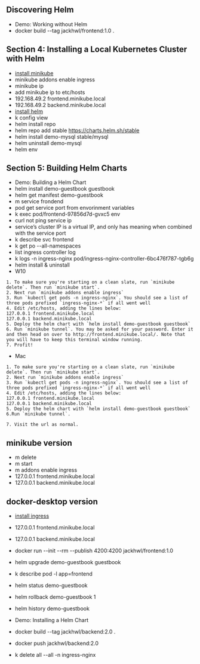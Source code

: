 ## Discovering Helm
* Demo: Working without Helm
* docker build --tag jackhwl/frontend:1.0 .
## Section 4: Installing a Local Kubernetes Cluster with Helm
* [install minikube](https://minikube.sigs.k8s.io/docs/start/)
* minikube addons enable ingress
* minikube ip
* add minikube ip to etc/hosts
* 192.168.49.2 frontend.minikube.local
* 192.168.49.2 backend.minikube.local
* [install helm](https://github.com/helm/helm/releases)
* k config view
* helm install repo
* helm repo add stable https://charts.helm.sh/stable
* helm install demo-mysql stable/mysql
* helm uninstall demo-mysql
* helm env
## Section 5: Building Helm Charts
* Demo: Building a Helm Chart
* helm install demo-guestbook guestbook
* helm get manifest demo-guestbook
* m service frondend
* pod get service port from envorinment variables
* k exec pod/frontend-97856d7d-gvxc5 env
* curl not ping service ip
* service’s cluster IP is a virtual IP, and only has meaning when combined with the service port
* k describe svc frontend
* k get po --all-namespaces
* list ingress controller log 
* k logs -n ingress-nginx pod/ingress-nginx-controller-6bc476f787-tgb6g
* helm install & uninstall
* W10
```
1. To make sure you're starting on a clean slate, run `minikube delete`. Then run `minikube start`.
2. Next run `minikube addons enable ingress`
3. Run `kubectl get pods -n ingress-nginx`. You should see a list of three pods prefixed `ingress-nginx-*` if all went well
4. Edit /etc/hosts, adding the lines below:
127.0.0.1 frontend.minikube.local
127.0.0.1 backend.minikube.local
5. Deploy the helm chart with `helm install demo-guestbook guestbook`
6. Run `minikube tunnel`. You may be asked for your password. Enter it and then head on over to http://frontend.minikube.local/. Note that you will have to keep this terminal window running.
7. Profit!
```
* Mac
```
1. To make sure you're starting on a clean slate, run `minikube delete`. Then run `minikube start`.
2. Next run `minikube addons enable ingress`
3. Run `kubectl get pods -n ingress-nginx`. You should see a list of three pods prefixed `ingress-nginx-*` if all went well
4. Edit /etc/hosts, adding the lines below:
127.0.0.1 frontend.minikube.local
127.0.0.1 backend.minikube.local
5. Deploy the helm chart with `helm install demo-guestbook guestbook`
6.Run `minikube tunnel`.

7. Visit the url as normal.
```
## minikube version
* m delete
* m start
* m addons enable ingress
* 127.0.0.1 frontend.minikube.local
* 127.0.0.1 backend.minikube.local
## docker-desktop version
* [install ingress](https://kubernetes.github.io/ingress-nginx/deploy/)
* 127.0.0.1 frontend.minikube.local
* 127.0.0.1 backend.minikube.local
* docker run --init --rm --publish 4200:4200 jackhwl/frontend:1.0

* helm upgrade demo-guestbook guestbook
* k describe pod -l app=frontend
* helm status demo-guestbook
* helm rollback demo-guestbook 1
* helm history demo-guestbook
* Demo: Installing a Helm Chart

* docker build --tag jackhwl/backend:2.0 .
* docker push jackhwl/backend:2.0

* k delete all --all -n ingress-nginx